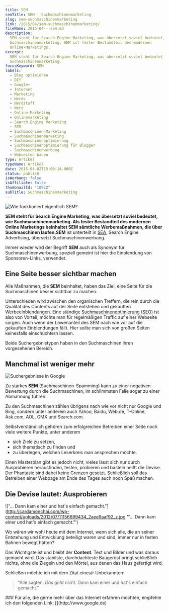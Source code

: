 ```yaml
---
title: SEM
seoTitle: SEM - Suchmaschinenmarketing
slug: sem-suchmaschinenmarketing
link: /2015/04/sem-suchmaschinenmarketing/
fileName: 2015-04---sem.md
description:
  SEM steht für Search Engine Marketing, was übersetzt soviel bedeutet, wie
  Suchmaschinenmarketing. SEM ist fester Bestandteil des modernen
  Online-Marketings.
excerpt:
  SEM steht für Search Engine Marketing, was übersetzt soviel bedeutet, wie
  Suchmaschinenmarketing.
focusKeyword: SEM
labels:
  - Blog optimieren
  - DIY
  - Google+
  - Internet
  - Marketing
  - Nerds
  - Nerdstuff
  - Netz
  - Online-Marketing
  - Onlinemarketing
  - Search Engine Marketing
  - SEM
  - Suchmaschinen-Marketing
  - Suchmaschinenmarketing
  - Suchmaschinenoptimierung
  - Suchmaschinenoptimierung für Blogger
  - Suchmaschinenwerbung
  - Webseiten bauen
type: Artikel
typeName: Artikel
date: 2015-04-02T15:00:14.000Z
status: publish
isWerbung: false
isAffiliate: false
thumbnailId: "10922"
subTitle: Suchmaschinenmarketing
---
```


![Wie funktioniert eigentlich SEM?](http://cardamonchai.com/wp-content/uploads/2012/07/11156642735_f35fb6148a_z-640x425.jpg "Wie funktioniert eigentlich SEM?")

<strong>SEM steht für Search Engine Marketing, was übersetzt soviel bedeutet,
wie Suchmaschinenmarketing. Als fester Bestandteil des modernen Online
Marketings beinhaltet SEM sämtliche Werbemaßnahmen, die über Suchmaschinen
laufen.</strong><strong>SEM</strong> ist unterteilt in [SEA](/2012/07/seo/),
Search Engine Advertising, übersetzt Suchmaschinenwerbung.

Immer wieder wird der Begriff <strong>SEM</strong> auch als Synonym für
Suchmaschinenwerbung, speziell gemeint ist hier die Einblendung von
Sponsoren-Links, verwendet.

## Eine Seite besser sichtbar machen

Alle Maßnahmen, die <strong>SEM</strong> beinhaltet, haben das Ziel, eine Seite
für die Suchmaschinen besser sichtbar zu machen.

Unterschieden wird zwischen den organischen Treffern, die rein durch die
Qualität des Contents auf der Seite entstehen und gekauften Werbeeinblendungen.
Eine ständige [Suchmaschinenoptimierung (SEO)](/2012/07/seo/) ist also von
Vorteil, möchte man für regelmäßigen Traffic auf einer Webseite sorgen. Auch
wenn der Löwenanteil des SEM nach wie vor auf die gekauften Einblendungen fällt.
Hier sollte man sich von großen Seiten keinesfalls einschüchtern lassen.

Beide Suchergebnistypen haben in den Suchmaschinen ihren vorgesehenen Bereich.

## Manchmal ist weniger mehr

![Suchergebnisse in Google](http://cardamonchai.com/wp-content/uploads/2012/07/Bildschirmfoto-2015-04-02-um-16.17.45-640x456.png "Suchergebnisse in Google")

Zu starkes <strong>SEM</strong> (Suchmaschinen-Spamming) kann zu einer negativen
Bewertung durch die Suchmaschinen, im schlimmsten Falle sogar zu einer Abmahnung
führen.

Zu den Suchmaschinen zählen übrigens nach wie vor nicht nur Google und Bing,
sondern unter anderem auch Yahoo, Baidu, Web.de, T-Online, Ask.com, AOL, GMX und
Search.com.

Selbstverständlich gehören zum erfolgreichen Betreiben einer Seite noch viele
weitere Punkte, unter anderem

<ul><li>sich Ziele zu setzen,</li><li>sich thematisch zu finden und</li><li>zu überlegen, welchen Leserkreis man ansprechen möchte.</li></ul>

Einen Masterplan gibt es jedoch nicht, vieles lässt sich nur durch Ausprobieren
herausfinden, testen, probieren und basteln heißt die Devise. Der Phantasie sind
dabei keine Grenzen gesetzt. Schließlich soll das Betreiben einer Webpage am
Ende des Tages auch noch Spaß machen.

## Die Devise lautet: Ausprobieren

!["... Dann kam einer und hat's einfach gemacht."](http://cardamonchai.com/wp-content/uploads/2012/07/11156699434_2aee9aaf92_z.jpg
'"... Dann kam einer und hat's einfach gemacht."')

Wo wären wir wohl heute mit dem Internet, wenn sich alle, die an seiner
Entstehung und Entwicklung beteiligt waren und sind, immer nur in festen Bahnen
bewegt hätten?

Das Wichtigste ist und bleibt der <strong>Content</strong>. Text und Bilder und
was daraus gemacht wird. Das stabilste, durchdachteste Baugerüst bringt
schließlich nichts, ohne die Ziegeln und den Mörtel, aus denen das Haus
gefertigt wird.

Schließen möchte ich mit dem Zitat eines/r Unbekannten:

<blockquote>"Alle sagten: <em>Das geht nicht.</em>
Dann kam einer und hat's einfach gemacht."</blockquote>### Für alle, die gerne mehr über das Internet erfahren möchten, empfehle ich den folgenden Link: [](http://www.google.de)
